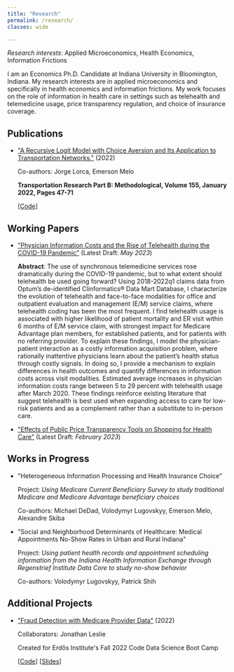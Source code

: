 ```yaml
---
title: "Research"
permalink: /research/
classes: wide

---
```


*Research interests*: Applied Microeconomics, Health Economics, Information Frictions

I am an Economics Ph.D. Candidate at Indiana University in Bloomington, Indiana. My research interests are in applied microeconomics and specifically in health economics and information frictions. My work focuses on the role of information in health care in settings such as telehealth and telemedicine usage, price transparency regulation, and choice of insurance coverage.

## Publications

- ["A Recursive Logit Model with Choice Aversion and Its Application to Transportation Networks."](https://doi.org/10.1016/j.trb.2021.10.011) (2022)

   Co-authors: Jorge Lorca, Emerson Melo
   
   **Transportation Research Part B: Methodological, Volume 155, January 2022, Pages 47-71**
   
   [[Code](https://github.com/austinknies/choiceaversion_recursivelogit)]

## Working Papers

- ["Physician Information Costs and the Rise of Telehealth during the COVID-19 Pandemic"](https://austinknies.github.io/AK_PhysicianInformationCosts_WP.pdf) (Latest Draft: *May 2023*)

   **Abstract**: The use of synchronous telemedicine services rose dramatically during the COVID-19 pandemic, but to what extent should telehealth be used going forward? Using 2018-2022q1 claims data from Optum’s de-identified Clinformatics®️ Data Mart Database, I characterize the evolution of telehealth and face-to-face modalities for office and outpatient evaluation and management (E/M) service claims, where telehealth coding has been the most frequent. I find telehealth usage is associated with higher likelihood of patient mortality and ER visit within 6 months of E/M service claim, with strongest impact for Medicare Advantage plan members, for established patients, and for patients with no referring provider. To explain these findings, I model the physician-patient interaction as a costly information acquisition problem, where rationally inattentive physicians learn about the patient’s health status through costly signals. In doing so, I provide a mechanism to explain differences in health outcomes and quantify differences in information costs across visit modalities. Estimated average increases in physician information costs range between 5 to 29 percent with telehealth usage after March 2020. These findings reinforce existing literature that suggest telehealth is best used when expanding access to care for low-risk patients and as a complement rather than a substitute to in-person care.

- ["Effects of Public Price Transparency Tools on Shopping for Health Care"](https://austinknies.github.io/Effects_PriceTransparency_SFC_Knies2023.pdf) (Latest Draft: *February 2023*)
  
## Works in Progress

- "Heterogeneous Information Processing and Health Insurance Choice"

   Project: *Using Medicare Current Beneficiary Survey to study traditional Medicare and Medicare Advantage beneficiary choices*

   Co-authors: Michael DeDad, Volodymyr Lugovskyy, Emerson Melo, Alexandre Skiba
   
- "Social and Neighborhood Determinants of Healthcare: Medical Appointments No-Show Rates in Urban and Rural Indiana"

   Project: *Using patient health records and appointment scheduling information from the Indiana Health Information Exchange through Regenstrief Institute Data Core to study no-show behavior*

   Co-authors: Volodymyr Lugovskyy, Patrick Shih

## Additional Projects

- ["Fraud Detection with Medicare Provider Data"](https://github.com/austinknies/fall22-bloom/blob/main/Executive%20Summary.pdf) (2022)

   Collaborators: Jonathan Leslie
   
   Created for Erdős Institute's Fall 2022 Code Data Science Boot Camp
   
   [[Code](https://github.com/austinknies/fall22-bloom)] 
   [[Slides](https://github.com/austinknies/fall22-bloom/blob/main/Slides.pdf)]

